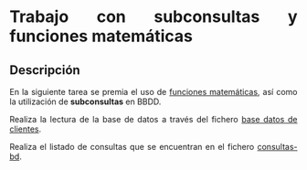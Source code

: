 <div align="justify">

# Trabajo con subconsultas y funciones matemáticas

## Descripción

En la siguiente tarea se premia el uso de [funciones matemáticas](../../sqlite/funciones-basicas-sql.md), así como la utilización de __subconsultas__ en BBDD.

Realiza la lectura de la base de datos a través del fichero [base datos de clientes](files/base-datos-clientes.sql).

Realiza el listado de consultas que se encuentran en el fichero [consultas-bd](files/consultas-bbdd.sql).

</div>